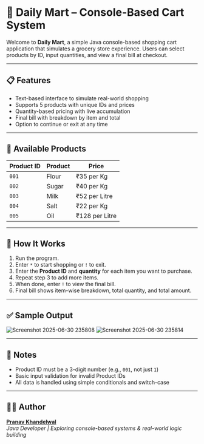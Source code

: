 # 🛒 Daily Mart – Console-Based Cart System

Welcome to **Daily Mart**, a simple Java console-based shopping cart application that simulates a grocery store experience. Users can select products by ID, input quantities, and view a final bill at checkout.

---

## 📋 Features

- Text-based interface to simulate real-world shopping
- Supports 5 products with unique IDs and prices
- Quantity-based pricing with live accumulation
- Final bill with breakdown by item and total
- Option to continue or exit at any time

---

## 🧺 Available Products

| Product ID | Product | Price         |
|------------|---------|---------------|
| `001`      | Flour   | ₹35 per Kg     |
| `002`      | Sugar   | ₹40 per Kg     |
| `003`      | Milk    | ₹52 per Litre  |
| `004`      | Salt    | ₹22 per Kg     |
| `005`      | Oil     | ₹128 per Litre |

---

## 🚀 How It Works

1. Run the program.
2. Enter `*` to start shopping or `!` to exit.
3. Enter the **Product ID** and **quantity** for each item you want to purchase.
4. Repeat step 3 to add more items.
5. When done, enter `!` to view the final bill.
6. Final bill shows item-wise breakdown, total quantity, and total amount.

---

## ✅ Sample Output
![Screenshot 2025-06-30 235808](https://github.com/user-attachments/assets/d3377a0f-2665-4780-9b4a-0ba4c7c7a177)
![Screenshot 2025-06-30 235814](https://github.com/user-attachments/assets/6a2ebbf5-e37f-47ef-8bd2-b5ed65226b44)

---

## 🧾 Notes

- Product ID must be a 3-digit number (e.g., `001`, not just `1`)
- Basic input validation for invalid Product IDs
- All data is handled using simple conditionals and switch-case

---

## 👨‍💻 Author

[**Pranav Khandelwal**](https://pranavk.tech)  
_Java Developer | Exploring console-based systems & real-world logic building_




